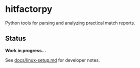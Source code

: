 # hitfactorpy

Python tools for parsing and analyzing practical match reports.

## Status

**Work in progress...**

See [docs/linux-setup.md](docs/linux-setup.md) for developer notes.
